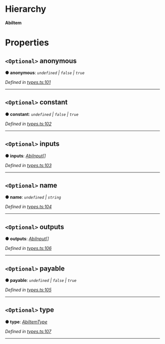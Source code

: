 

# Hierarchy

**AbiItem**

# Properties

<a id="anonymous"></a>

## `<Optional>` anonymous

**● anonymous**: *`undefined` | `false` | `true`*

*Defined in [types.ts:101](https://github.com/paritytech/js-libs/blob/fd69e11/packages/abi/src/types.ts#L101)*

___
<a id="constant"></a>

## `<Optional>` constant

**● constant**: *`undefined` | `false` | `true`*

*Defined in [types.ts:102](https://github.com/paritytech/js-libs/blob/fd69e11/packages/abi/src/types.ts#L102)*

___
<a id="inputs"></a>

## `<Optional>` inputs

**● inputs**: *[AbiInput](_types_.abiinput.md)[]*

*Defined in [types.ts:103](https://github.com/paritytech/js-libs/blob/fd69e11/packages/abi/src/types.ts#L103)*

___
<a id="name"></a>

## `<Optional>` name

**● name**: *`undefined` | `string`*

*Defined in [types.ts:104](https://github.com/paritytech/js-libs/blob/fd69e11/packages/abi/src/types.ts#L104)*

___
<a id="outputs"></a>

## `<Optional>` outputs

**● outputs**: *[AbiInput](_types_.abiinput.md)[]*

*Defined in [types.ts:106](https://github.com/paritytech/js-libs/blob/fd69e11/packages/abi/src/types.ts#L106)*

___
<a id="payable"></a>

## `<Optional>` payable

**● payable**: *`undefined` | `false` | `true`*

*Defined in [types.ts:105](https://github.com/paritytech/js-libs/blob/fd69e11/packages/abi/src/types.ts#L105)*

___
<a id="type"></a>

## `<Optional>` type

**● type**: *[AbiItemType](../modules/_types_.md#abiitemtype)*

*Defined in [types.ts:107](https://github.com/paritytech/js-libs/blob/fd69e11/packages/abi/src/types.ts#L107)*

___

